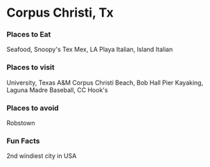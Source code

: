 # Corpus Christi, Tx

### Places to Eat
Seafood, Snoopy's
Tex Mex, LA Playa
Italian, Island Italian


### Places to visit
University, Texas A&M Corpus Christi
Beach,  Bob Hall Pier
Kayaking, Laguna Madre
Baseball, CC Hook's

### Places to avoid
Robstown

### Fun Facts
2nd windiest city in USA
